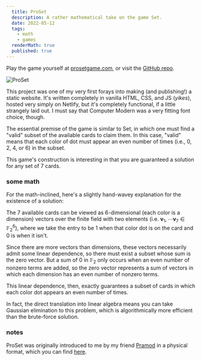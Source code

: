```yaml
---
  title: ProSet
  description: A rather mathematical take on the game Set.
  date: 2022-05-12
  tags:
    - math
    - games
  renderMath: true
  published: true
---
```


Play the game yourself at [prosetgame.com](https://www.prosetgame.com), or visit the [GitHub repo](https://github.com/mhuang03/proset-site).

![ProSet](/img/proset.png)

This project was one of my very first forays into making (and publishing!) a static website. It's written completely in vanilla HTML, CSS, and JS (_yikes_), hosted very simply on Netlify, but it's completely functional, if a little strangely laid out. I must say that Computer Modern was a very fitting font choice, though.

The essential premise of the game is similar to Set, in which one must find a "valid" subset of the available cards to claim them. In this case, "valid" means that each color of dot must appear an even number of times (i.e., 0, 2, 4, or 6) in the subset.

This game's construction is interesting in that you are guaranteed a solution for any set of 7 cards.

### some math

For the math-inclined, here's a slightly hand-wavey explanation for the existence of a solution:

The 7 available cards can be viewed as 6-dimensional (each color is a dimension) vectors over the finite field with two elements (i.e. $\mathbf v_1,\cdots \mathbf v_7 \in \mathbb F_2^6$), where we take the entry to be 1 when that color dot is on the card and 0 is when it isn't.

Since there are more vectors than dimensions, these vectors necessarily admit some linear dependence, so there must exist a subset whose sum is the zero vector. But a sum of 0 in $\mathbb F_2$ only occurs when an even number of nonzero terms are added, so the zero vector represents a sum of vectors in which each dimension has an even number of nonzero terms.

This linear dependence, then, exactly guarantees a subset of cards in which each color dot appears an even number of times.

In fact, the direct translation into linear algebra means you can take Gaussian elimination to this problem, which is algorithmically more efficient than the brute-force solution.

### notes

ProSet was originally introduced to me by my friend [Pramod](https://www.pramodna.com/) in a physical format, which you can find [here](https://www.thegamecrafter.com/games/proset).
